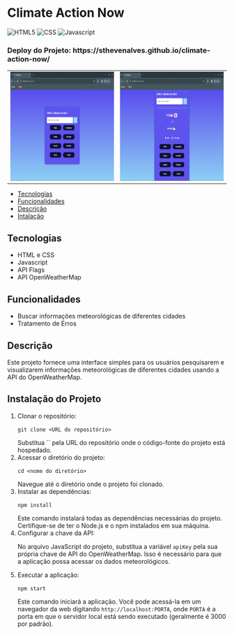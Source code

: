 <h1>Climate Action Now</h1>

 ![HTML5](https://img.shields.io/badge/HTML5-E34F26?style=for-the-badge&logo=html5&logoColor=white)
 ![CSS](https://img.shields.io/badge/CSS3-1572B6?style=for-the-badge&logo=css3&logoColor=white)
 ![Javascript](https://img.shields.io/badge/JavaScript-F7DF1E.svg?style=for-the-badge&logo=JavaScript&logoColor=black)

<h3>Deploy do Projeto: https://sthevenalves.github.io/climate-action-now/</h3>

<table>
  <tr>
    <td><img src="https://github.com/sthevenalves/climate-action-now/blob/main/printscreen-project/weather-img-01.png" alt="Imagem 1" height="250" width="390px"></td>
    <td><img src="https://github.com/sthevenalves/climate-action-now/blob/main/printscreen-project/weather-img-02.png" alt="Imagem 2" height="250" width="390px"></td>
  </tr>
</table>

 <ul>
    <li><a href="#tec">Tecnologias</a>
    <li><a href="#func">Funcionalidades</a> 
    <li><a href="#desc">Descrição</a> 
    <li><a href="#inst">Intalação</a> 
 </ul> 

 <h2 id="tec">Tecnologias</h2>
  <ul>
    <li>HTML e CSS</li>
    <li>Javascript</li>
    <li>API Flags</li>
    <li>API OpenWeatherMap </li>
  </ul>

  <h2 id="func">Funcionalidades</h2>
  <ul>
    <li>Buscar informações meteorológicas de diferentes cidades</li>
    <li>Tratamento de Erros</li>
  </ul>

<h2 id="desc">Descrição</h2>
<p>Este projeto fornece uma interface simples para os usuários pesquisarem e visualizarem informações meteorológicas de diferentes cidades usando a API do OpenWeatherMap.</p>

<h2 id="inst">Instalação do Projeto</h2>
    <ol>
        <li>Clonar o repositório:
            <pre><code>git clone &lt;URL do repositório&gt;</code></pre>
            Substitua `<URL do repositório>` pela URL do repositório onde o código-fonte do projeto está hospedado.
        </li>
        <li>Acessar o diretório do projeto:
            <pre><code>cd &lt;nome do diretório&gt;</code></pre>
            Navegue até o diretório onde o projeto foi clonado.
        </li>
        <li>Instalar as dependências:
            <pre><code>npm install</code></pre>
            Este comando instalará todas as dependências necessárias do projeto. Certifique-se de ter o Node.js e o npm instalados em sua máquina.
        </li>
        <li>Configurar a chave da API:
            <p>No arquivo JavaScript do projeto, substitua a variável <code>apiKey</code> pela sua própria chave de API do OpenWeatherMap. Isso é necessário para que a aplicação possa acessar os dados meteorológicos.</p>
        </li>
        <li>Executar a aplicação:
            <pre><code>npm start</code></pre>
            Este comando iniciará a aplicação. Você pode acessá-la em um navegador da web digitando <code>http://localhost:PORTA</code>, onde <code>PORTA</code> é a porta em que o servidor local está sendo executado (geralmente é 3000 por padrão).
        </li>
    </ol>














